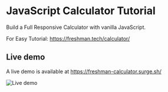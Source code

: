 # JavaScript Calculator Tutorial

Build a  Full Responsive Calculator with vanilla JavaScript.

For Easy Tutorial: https://freshman.tech/calculator/

## Live demo

A live demo is available at https://freshman-calculator.surge.sh/

![Live demo](https://ik.imagekit.io/freshman/ezgif-5-abbedec67296_bOO8D3Dt714.gif)
